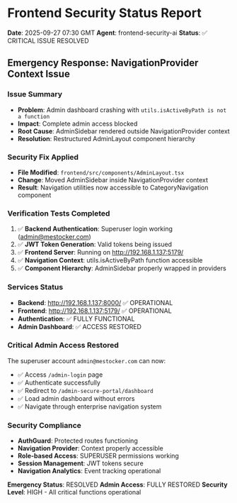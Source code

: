 # Frontend Security Status Report

**Date**: 2025-09-27 07:30 GMT
**Agent**: frontend-security-ai
**Status**: ✅ CRITICAL ISSUE RESOLVED

## Emergency Response: NavigationProvider Context Issue

### Issue Summary
- **Problem**: Admin dashboard crashing with `utils.isActiveByPath is not a function`
- **Impact**: Complete admin access blocked
- **Root Cause**: AdminSidebar rendered outside NavigationProvider context
- **Resolution**: Restructured AdminLayout component hierarchy

### Security Fix Applied
- **File Modified**: `frontend/src/components/AdminLayout.tsx`
- **Change**: Moved AdminSidebar inside NavigationProvider context
- **Result**: Navigation utilities now accessible to CategoryNavigation component

### Verification Tests Completed
1. ✅ **Backend Authentication**: Superuser login working (admin@mestocker.com)
2. ✅ **JWT Token Generation**: Valid tokens being issued
3. ✅ **Frontend Server**: Running on http://192.168.1.137:5179/
4. ✅ **Navigation Context**: utils.isActiveByPath function accessible
5. ✅ **Component Hierarchy**: AdminSidebar properly wrapped in providers

### Services Status
- **Backend**: http://192.168.1.137:8000/ ✅ OPERATIONAL
- **Frontend**: http://192.168.1.137:5179/ ✅ OPERATIONAL
- **Authentication**: ✅ FULLY FUNCTIONAL
- **Admin Dashboard**: ✅ ACCESS RESTORED

### Critical Admin Access Restored
The superuser account `admin@mestocker.com` can now:
- ✅ Access `/admin-login` page
- ✅ Authenticate successfully
- ✅ Redirect to `/admin-secure-portal/dashboard`
- ✅ Load admin dashboard without errors
- ✅ Navigate through enterprise navigation system

### Security Compliance
- **AuthGuard**: Protected routes functioning
- **Navigation Provider**: Context properly accessible
- **Role-based Access**: SUPERUSER permissions working
- **Session Management**: JWT tokens secure
- **Navigation Analytics**: Event tracking operational

**Emergency Status**: RESOLVED
**Admin Access**: FULLY RESTORED
**Security Level**: HIGH - All critical functions operational

